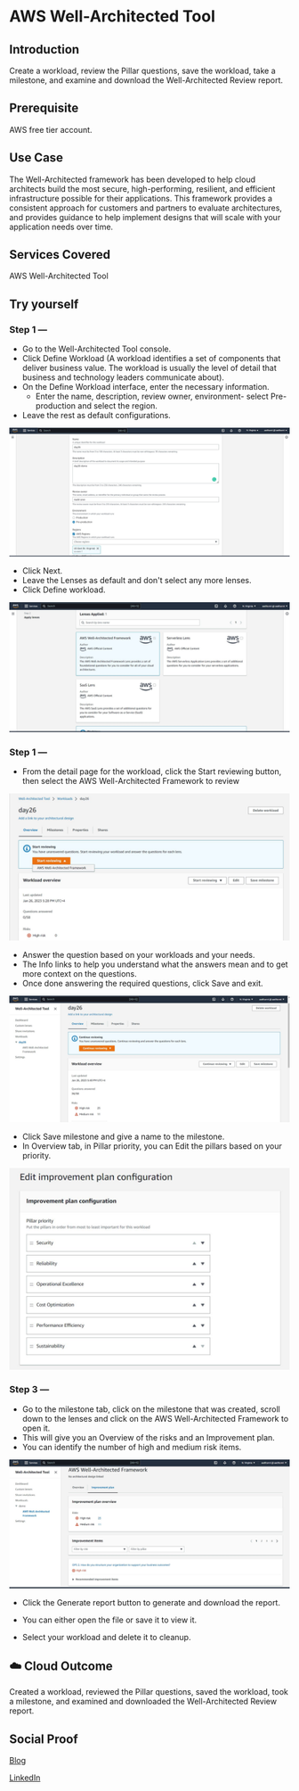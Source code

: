 # AWS Well-Architected Tool

## Introduction

Create a workload, review the Pillar questions, save the workload, take a milestone, and examine and download the Well-Architected Review report.

## Prerequisite

AWS free tier account.

## Use Case

The Well-Architected framework has been developed to help cloud architects build the most secure, high-performing, resilient, and efficient infrastructure possible for their applications. This framework provides a consistent approach for customers and partners to evaluate architectures, and provides guidance to help implement designs that will scale with your application needs over time.

## Services Covered

AWS Well-Architected Tool

## Try yourself

### Step 1 — 
- Go to the Well-Architected Tool console.
- Click Define Workload (A workload identifies a set of components that deliver business value. The workload is usually the level of detail that business and technology leaders communicate about).
- On the Define Workload interface, enter the necessary information.
    - Enter the name, description, review owner, environment- select Pre-production and select the region.
- Leave the rest as default configurations.

![Screenshot](https://github.com/aaditunni/100DaysOfCloud/blob/main/Journey/026/day26.JPG)

- Click Next.
- Leave the Lenses as default and don't select any more lenses.
- Click Define workload.

![Screenshot](https://github.com/aaditunni/100DaysOfCloud/blob/main/Journey/026/day26.1.JPG)

### Step 1 — 
- From the detail page for the workload, click the Start reviewing button, then select the AWS Well-Architected Framework to review

![Screenshot](https://github.com/aaditunni/100DaysOfCloud/blob/main/Journey/026/day26.2.JPG)

- Answer the question based on your workloads and your needs.
- The Info links to help you understand what the answers mean and to get more context on the questions.
- Once done answering the required questions, click Save and exit.

![Screenshot](https://github.com/aaditunni/100DaysOfCloud/blob/main/Journey/026/day26.3.JPG)

- Click Save milestone and give a name to the milestone.
- In Overview tab, in Pillar priority, you can Edit the pillars based on your priority. 

![Screenshot](https://github.com/aaditunni/100DaysOfCloud/blob/main/Journey/026/day26.4.JPG)

### Step 3 — 
- Go to the milestone tab, click on the milestone that was created, scroll down to the lenses and click on the AWS Well-Architected Framework to open it.
- This will give you an Overview of the risks and an Improvement plan.
- You can identify the number of high and medium risk items.

![Screenshot](https://github.com/aaditunni/100DaysOfCloud/blob/main/Journey/026/day26.5.JPG)

- Click the Generate report button to generate and download the report.
- You can either open the file or save it to view it.

- Select your workload and delete it to cleanup.

## ☁️ Cloud Outcome

Created a workload, reviewed the Pillar questions, saved the workload, took a milestone, and examined and downloaded the Well-Architected Review report.

## Social Proof

[Blog](https://dev.to/aaditunni/aws-well-architected-tool-35fl)

[LinkedIn](https://www.linkedin.com/posts/aaditunni_100daysofcloud-aws-cloud-activity-7024429668153856000-Dsk_?utm_source=share&utm_medium=member_desktop)
